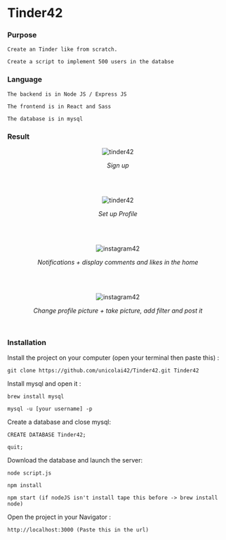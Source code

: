 # Tinder42

### Purpose
```
Create an Tinder like from scratch.

Create a script to implement 500 users in the databse
```

### Language
```
The backend is in Node JS / Express JS

The frontend is in React and Sass

The database is in mysql
```

### Result

<p align='center'><img src="https://media.giphy.com/media/1Ai7yPW3Xc1c5TFqz2/giphy.gif" alt='tinder42'/></p>
<p align='center'><i>Sign up</i></p>
<br/>
<br/>
<p align='center'><img src="https://media.giphy.com/media/2ytRmdmHgMmKykLCaB/giphy.gif" alt='tinder42'/></p>
<p align='center'><i>Set up Profile</i></p>
<br/>
<br/>
<p align='center'><img src="https://media.giphy.com/media/1zgv28rV8KXOBAf5cy/giphy.gif" alt='instagram42'/></p>
<p align='center'><i>Notifications + display comments and likes in the home</i></p>
<br/>
<br/>
<p align='center'><img src="https://media.giphy.com/media/3fdDSYp26ucsyD4d8U/giphy.gif" alt='instagram42'/></p>
<p align='center'><i>Change profile picture + take picture, add filter and post it</i></p>
<br/>

### Installation

Install the project on your computer (open your terminal then paste this) :
```
git clone https://github.com/unicolai42/Tinder42.git Tinder42
```

Install mysql and open it :
```
brew install mysql

mysql -u [your username] -p
```

Create a database and close mysql:
```
CREATE DATABASE Tinder42;

quit;
```

Download the database and launch the server:
```
node script.js

npm install

npm start (if nodeJS isn't install tape this before -> brew install node)
```

Open the project in your Navigator :
```
http://localhost:3000 (Paste this in the url)
```
